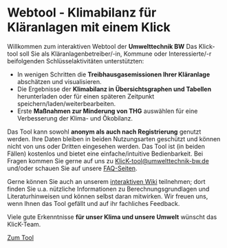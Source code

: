 # Webtool - Klimabilanz für Kläranlagen mit einem Klick

Willkommen zum interaktiven Webtool der **Umwelttechnik BW** Das Klick-tool soll Sie als Kläranlagenbetreiber/-in, Kommune oder Interessierte/-r beifolgenden Schlüsselaktivitäten unterstützten:

* In wenigen Schritten die **Treibhausgasemissionen Ihrer Kläranlage** abschätzen und visualisieren.
* Die Ergebnisse der **Klimabilanz in Übersichtsgraphen und Tabellen** herunterladen oder für
einen späteren Zeitpunkt speichern/laden/weiterbearbeiten.
* Erste **Maßnahmen zur Minderung von THG** auswählen für eine Verbesserung der Klima- und Ökobilanz.

Das Tool kann sowohl **anonym als auch nach Registrierung** genutzt werden. Ihre Daten bleiben in beiden
Nutzungsarten geschützt und können nicht von uns oder Dritten eingesehen werden. Das Tool ist
(in beiden Fällen) kostenlos und bietet eine einfache/intuitive Bedienbarkeit. Bei Fragen kommen
Sie gerne auf uns zu [KlicK-tool@umwelttechnik-bw.de](mailto:KlicK-tool@umwelttechnik-bw.de) und/oder schauen Sie auf unsere [FAQ-Seiten](/faq).

Gerne können Sie auch an unserem [interaktiven Wiki](https://codeberg.org/slowtec/klick/wiki) teilnehmen; dort finden Sie u.a. nützliche
Informationen zu Berechnungsgrundlagen und Literaturhinweisen und können selbst daran mitwirken.
Wir freuen uns, wenn Ihnen das Tool gefällt und auf ihr fachliches Feedback.

Viele gute Erkenntnisse **für unser Klima und unsere Umwelt** wünscht das KlicK-Team.

<a class="rounded bg-primary px-2 py-1 text-sm font-semibold text-black shadow-sm no-underline" href="/tool">Zum Tool</a>
